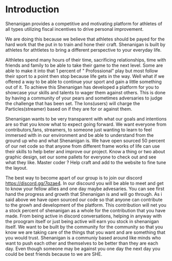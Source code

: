 #  Introduction

Shenanigan provides a competitive and motivating platform for athletes of all types utilizing fiscal incentives to drive personal improvement.

We are doing this because we believe that athletes should be payed for the hard work that the put in to train and hone their craft. Shenanigan is built by athletes for athtletes to bring a different perspective to your everyday life.

Althletes spend many hours of their time, sacrificing relationships, time with friends and family to be able to take their game to the next level. Some are able to make it into that 1 percent of " Profossional" play but most follow their sport to a point then stop because life gets in the way. Well what if we offered a way to be able to continue your sport and gain a little something out of it. To achieve this Shenanigan has developed a platform for you to showcase your skills and talents to wager them against others. This is done by having a community of your pears and sometimes adversaries to judge the challenge that has been set. The Ions(users) will charge the Particles(streamer) based on if they are for or against them.

Shenanigan wants to be very transparent with what our goals and intentions are so that you know what to expect going forward. We want everyone from contributors,fans, streamers,  to someone just wanting to learn to feel immersed with in our environment and be able to understand from the ground up who and what Shenanigan is. We have open sourced 50 percent of our net code so that anyone from different frame works of life can use their skills to help beter and improve our project. Know a thing or two about graphic design, set our some pallets for everyone to check out and see what they like. Master coder ? Help craft and add to the website to fine tune the layout. 

The best way to become apart of our group is to join our discord https://discord.gg/7qzae4. In our discourd you will be able to meet and get to know your fellow allies and one day maybe advesaries. You can see first hand the progress and growth that Shenanigan is and will go through. As i said above we have open sourced our code so that anyone can contribute to the growh and development of the platform. This contribution will net you a stock percent of shenanigan as a whole for the contribution that you have made. From being active in discord conversations, helping in anyway with the proogram itself or just being active will earn you stock in shenanigan itself. We want to be built by the community for the community so that you know we are taking care of the things that you want and are something that you would trust. Shenanigan is a communiy based around like minds who want to push each other and themselves to be better than they are each day. Even though someone may be against you one day the next day you could be best friends because to we are SHE.
